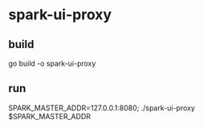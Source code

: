 # spark-ui-proxy

## build
go build -o spark-ui-proxy

## run
SPARK_MASTER_ADDR=127.0.0.1:8080; ./spark-ui-proxy $SPARK_MASTER_ADDR
